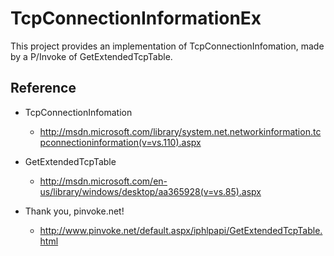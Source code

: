 TcpConnectionInformationEx
==========================

This project provides an implementation of TcpConnectionInfomation, made by a P/Invoke of GetExtendedTcpTable.


Reference
----
* TcpConnectionInfomation
  * http://msdn.microsoft.com/library/system.net.networkinformation.tcpconnectioninformation(v=vs.110).aspx

* GetExtendedTcpTable
  * http://msdn.microsoft.com/en-us/library/windows/desktop/aa365928(v=vs.85).aspx

* Thank you, pinvoke.net!
  * http://www.pinvoke.net/default.aspx/iphlpapi/GetExtendedTcpTable.html
